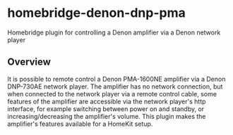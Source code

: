 # homebridge-denon-dnp-pma
Homebridge plugin for controlling a Denon amplifier via a Denon network player
## Overview
It is possible to remote control a Denon PMA-1600NE amplifier via a Denon DNP-730AE network player.
The amplifier has no network connection, but when connected to the network player via a remote control
cable, some features of the amplifier are accessible via the network player's http interface, for example
switching between power on and standby, or increasing/decreasing the amplifier's volume.
This plugin makes the amplifier's features available for a HomeKit setup.

